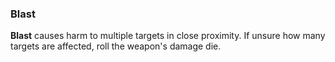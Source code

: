 ### Blast

**Blast** causes harm to multiple targets in close proximity. If unsure how many targets are affected, roll the weapon's damage die.